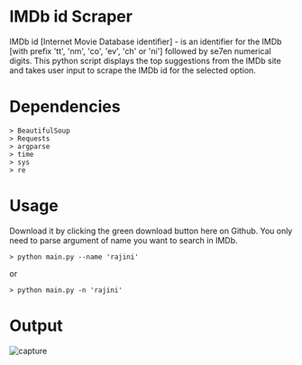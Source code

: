 IMDb id Scraper
===============
IMDb id [Internet Movie Database identifier] - is an identifier for the IMDb [with prefix 'tt', 'nm', 'co', 'ev', 'ch' or 'ni'] followed by se7en numerical digits. This python script displays the top suggestions from the IMDb site and takes user input to scrape the IMDb id for the selected option.

Dependencies
============
    > BeautifulSoup
    > Requests
    > argparse
    > time
    > sys
    > re

Usage
=====
Download it by clicking the green download button here on Github. You only need to parse argument of name you want to search in IMDb.

    > python main.py --name 'rajini'

or 

    > python main.py -n 'rajini'

Output
======
![capture](https://user-images.githubusercontent.com/47944792/53887805-0d36db80-4049-11e9-9413-59fe1fdabd43.PNG)
